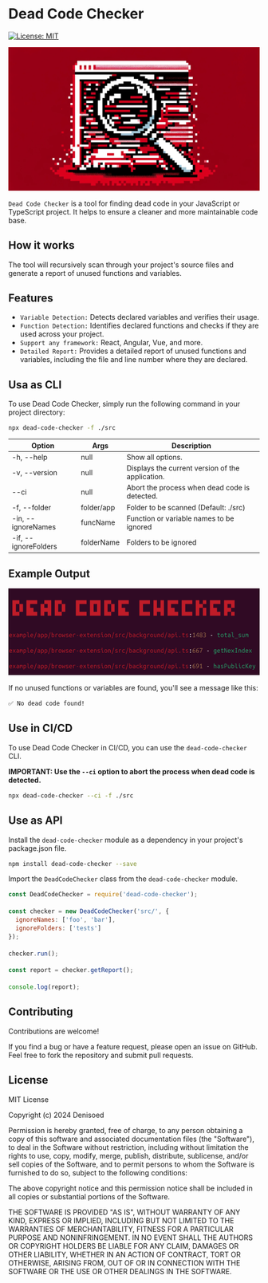 # Dead Code Checker

[![License: MIT](https://img.shields.io/badge/License-MIT-yellow.svg)](https://opensource.org/licenses/MIT)

![Preview](preview.webp)

`Dead Code Checker` is a tool for finding dead code in your JavaScript or TypeScript project. It helps to ensure a cleaner and more maintainable code base.

## How it works

The tool will recursively scan through your project's source files and generate a report of unused functions and variables.

## Features

- `Variable Detection:` Detects declared variables and verifies their usage.
- `Function Detection:` Identifies declared functions and checks if they are used across your project.
- `Support any framework:` React, Angular, Vue, and more.
- `Detailed Report:` Provides a detailed report of unused functions and variables, including the file and line number where they are declared.

## Usa as CLI

To use Dead Code Checker, simply run the following command in your project directory:

```bash
npx dead-code-checker -f ./src
```

| Option | Args | Description |
| --- | --- | --- |
| -h, --help | null | Show all options. |
| -v, --version | null | Displays the current version of the application. |
| --ci | null | Abort the process when dead code is detected. |
| -f, --folder | folder/app | Folder to be scanned (Default: ./src) |
| -in, --ignoreNames | funcName | Function or variable names to be ignored |
| -if, --ignoreFolders | folderName | Folders to be ignored |

## Example Output

![Report](report.png)

If no unused functions or variables are found, you'll see a message like this:

```bash
✅ No dead code found!
```

## Use in CI/CD

To use Dead Code Checker in CI/CD, you can use the `dead-code-checker` CLI.

**IMPORTANT: Use the `--ci` option to abort the process when dead code is detected.**

```bash
npx dead-code-checker --ci -f ./src
```

## Use as API

Install the `dead-code-checker` module as a dependency in your project's package.json file.

```bash
npm install dead-code-checker --save
```

Import the `DeadCodeChecker` class from the `dead-code-checker` module.

```javascript
const DeadCodeChecker = require('dead-code-checker');

const checker = new DeadCodeChecker('src/', {
  ignoreNames: ['foo', 'bar'],
  ignoreFolders: ['tests']
});

checker.run();

const report = checker.getReport();

console.log(report);
```

## Contributing

Contributions are welcome!

If you find a bug or have a feature request, please open an issue on GitHub. Feel free to fork the repository and submit pull requests.

## License

MIT License

Copyright (c) 2024 Denisoed

Permission is hereby granted, free of charge, to any person obtaining a copy of this software and associated documentation files (the "Software"), to deal in the Software without restriction, including without limitation the rights to use, copy, modify, merge, publish, distribute, sublicense, and/or sell copies of the Software, and to permit persons to whom the Software is furnished to do so, subject to the following conditions:

The above copyright notice and this permission notice shall be included in all copies or substantial portions of the Software.

THE SOFTWARE IS PROVIDED "AS IS", WITHOUT WARRANTY OF ANY KIND, EXPRESS OR IMPLIED, INCLUDING BUT NOT LIMITED TO THE WARRANTIES OF MERCHANTABILITY, FITNESS FOR A PARTICULAR PURPOSE AND NONINFRINGEMENT. IN NO EVENT SHALL THE AUTHORS OR COPYRIGHT HOLDERS BE LIABLE FOR ANY CLAIM, DAMAGES OR OTHER LIABILITY, WHETHER IN AN ACTION OF CONTRACT, TORT OR OTHERWISE, ARISING FROM, OUT OF OR IN CONNECTION WITH THE SOFTWARE OR THE USE OR OTHER DEALINGS IN THE SOFTWARE.
